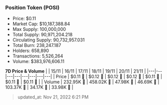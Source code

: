 
  ### Position Token (POSI)
  - Price: $0.11
  - Market Cap: $10,187,388.84
  - Max Supply: 100,000,000
  - Total Supply: 90,971,204.218
  - Circulating Supply: 90,732,957.031
  - Total Burn: 238,247.187
  - Holders: 658,890
  - Transactions: 5,526,264
  - Volume: $383,976,606.11

  **7D Price & Volume**
  | | 15&#x2F;11 | 16&#x2F;11 | 17&#x2F;11 | 18&#x2F;11 | 19&#x2F;11 | 20&#x2F;11 | 21&#x2F;11 |
  |---|---|---|---|---|---|---|---|
  | Price | $0.11 🚀 | $0.12 🚀 | $0.12 🔻 | $0.12 🚀 | $0.11 🔻 | $0.11 🔻 | $0.11 🔻 |
  | Volume | 232.95K 🚀 | 458.02K 🚀 | 47.98K 🔻 | 46.69K 🔻 | 103.37K 🚀 | 34.17K 🔻 | 33.98K 🔻 |

  > updated_at: Nov 21, 2022 6:21 PM
